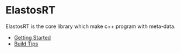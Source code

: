 # ElastosRT

ElastosRT is the core library which make c++ program with meta-data.

+ [Getting Started](DevDoc/docs/getting_started.md)
+ [Build Tips](DevDoc/docs/build_tips.md)

